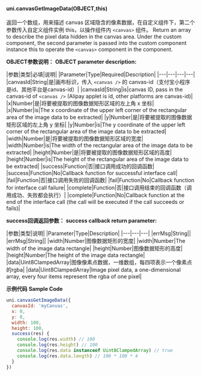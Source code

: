 #### uni.canvasGetImageData(OBJECT,this)

返回一个数组，用来描述 canvas 区域隐含的像素数据，在自定义组件下，第二个参数传入自定义组件实例 this，以操作组件内 `<canvas>` 组件。
Return an array to describe the pixel data hidden in the canvas area. Under the custom component, the second parameter is passed into the custom component instance this to operate the `<canvas>` component in the component.

**OBJECT参数说明：**
**OBJECT parameter description:**

|参数|类型|必填|说明|
|Parameter|Type|Required|Description|
|---|---|---|---|
|canvasId|String|是|画布标识，传入 ```<canvas />``` 的 canvas-id（支付宝小程序是id、其他平台是canvas-id）|
|canvasId|String|is|canvas ID, pass in the canvas-id of ```<canvas />``` (Alipay applet is id, other platforms are canvas-id)|
|x|Number|是|将要被提取的图像数据矩形区域的左上角 x 坐标|
|x|Number|is|The x coordinate of the upper left corner of the rectangular area of the image data to be extracted|
|y|Number|是|将要被提取的图像数据矩形区域的左上角 y 坐标|
|y|Number|is|The y coordinate of the upper left corner of the rectangular area of the image data to be extracted|
|width|Number|是|将要被提取的图像数据矩形区域的宽度|
|width|Number|is|The width of the rectangular area of the image data to be extracted|
|height|Number|是|将要被提取的图像数据矩形区域的高度|
|height|Number|is|The height of the rectangular area of the image data to be extracted|
|success|Function|否|接口调用成功的回调函数|
|success|Function|No|Callback function for successful interface call|
|fail|Function|否|接口调用失败的回调函数|
|fail|Function|No|Callback function for interface call failure|
|complete|Function|否|接口调用结束的回调函数（调用成功、失败都会执行）|
|complete|Function|No|Callback function at the end of the interface call (the call will be executed if the call succeeds or fails)|

**success回调返回参数：**
**success callback return parameter:**

|参数|类型|说明|
|Parameter|Type|Description|
|---|---|---|
|errMsg|String||
|errMsg|String||
|width|Number|图像数据矩形的宽度|
|width|Number|The width of the image data rectangle|
|height|Number|图像数据矩形的高度|
|height|Number|The height of the image data rectangle|
|data|Uint8ClampedArray|图像像素点数据，一维数组，每四项表示一个像素点的rgba|
|data|Uint8ClampedArray|Image pixel data, a one-dimensional array, every four items represent the rgba of one pixel|

**示例代码**
**Sample Code**


```javascript
uni.canvasGetImageData({
  canvasId: 'myCanvas',
  x: 0,
  y: 0,
  width: 100,
  height: 100,
  success(res) {
    console.log(res.width) // 100
    console.log(res.height) // 100
    console.log(res.data instanceof Uint8ClampedArray) // true
    console.log(res.data.length) // 100 * 100 * 4
  }
})
```

